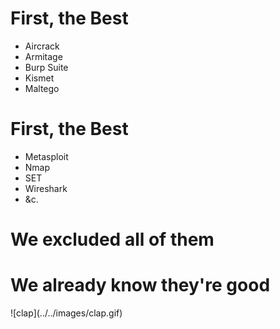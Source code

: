
<!SLIDE bullets>

# First, the Best

* Aircrack
* Armitage
* Burp Suite
* Kismet
* Maltego

<!SLIDE bullets>

# First, the Best

* Metasploit
* Nmap
* SET
* Wireshark
* &c.

<!SLIDE>

# We excluded all of them

<!SLIDE>

# We already know they're good

<span class='friendly'>
  ![clap](../../images/clap.gif)
</span>

